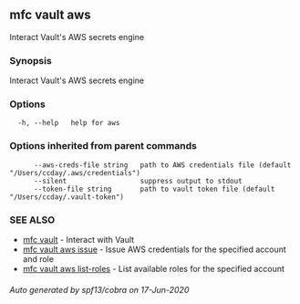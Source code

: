## mfc vault aws

Interact Vault's AWS secrets engine

### Synopsis

Interact Vault's AWS secrets engine

### Options

```
  -h, --help   help for aws
```

### Options inherited from parent commands

```
      --aws-creds-file string   path to AWS credentials file (default "/Users/ccday/.aws/credentials")
      --silent                  suppress output to stdout
      --token-file string       path to vault token file (default "/Users/ccday/.vault-token")
```

### SEE ALSO

* [mfc vault](mfc_vault.md)	 - Interact with Vault
* [mfc vault aws issue](mfc_vault_aws_issue.md)	 - Issue AWS credentials for the specified account and role
* [mfc vault aws list-roles](mfc_vault_aws_list-roles.md)	 - List available roles for the specified account

###### Auto generated by spf13/cobra on 17-Jun-2020
